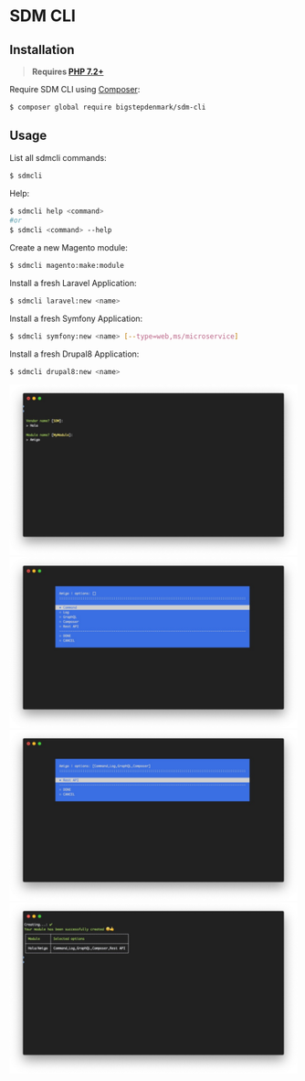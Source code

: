 # SDM CLI

## Installation

> **Requires [PHP 7.2+](https://php.net/releases/)**

Require SDM CLI using [Composer](https://getcomposer.org):

```bash
$ composer global require bigstepdenmark/sdm-cli
```

## Usage

List all sdmcli commands:
```bash
$ sdmcli
```

Help:
```bash
$ sdmcli help <command> 
#or
$ sdmcli <command> --help
```

Create a new Magento module:
```bash
$ sdmcli magento:make:module
```

Install a fresh Laravel Application:
```bash
$ sdmcli laravel:new <name>
```

Install a fresh Symfony Application:
```bash
$ sdmcli symfony:new <name> [--type=web,ms/microservice]
```

Install a fresh Drupal8 Application:
```bash
$ sdmcli drupal8:new <name>
```

![](/images/1.jpg "")
![](/images/2.jpg "")
![](/images/3.jpg "")
![](/images/4.jpg "")
